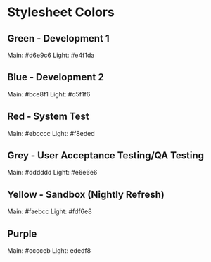 # Stylesheet Colors

## Green - Development 1

Main: #d6e9c6
Light: #e4f1da

## Blue - Development 2

Main: #bce8f1
Light: #d5f1f6

## Red - System Test

Main: #ebcccc
Light: #f8eded

## Grey - User Acceptance Testing/QA Testing

Main: #dddddd
Light: #e6e6e6

## Yellow - Sandbox (Nightly Refresh)

Main: #faebcc
Light: #fdf6e8

## Purple

Main: #cccceb
Light: ededf8

